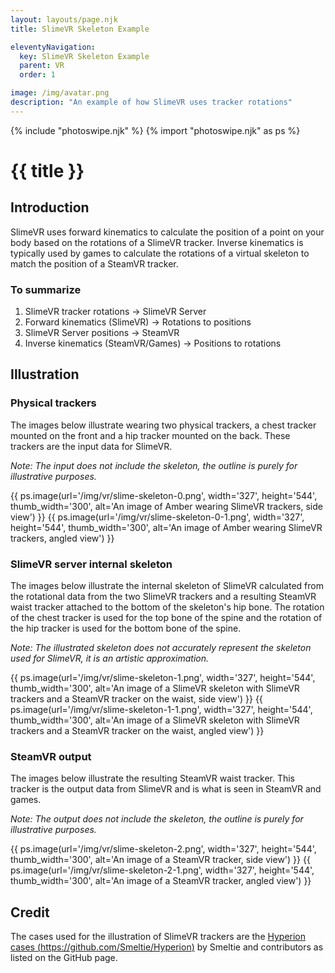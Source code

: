 ```yaml
---
layout: layouts/page.njk
title: SlimeVR Skeleton Example

eleventyNavigation:
  key: SlimeVR Skeleton Example
  parent: VR
  order: 1

image: /img/avatar.png
description: "An example of how SlimeVR uses tracker rotations"
---
```

{% include "photoswipe.njk" %}
{% import "photoswipe.njk" as ps %}

# {{ title }}

## Introduction

SlimeVR uses forward kinematics to calculate the position of a point on your body based on the rotations of a SlimeVR tracker. Inverse kinematics is typically used by games to calculate the rotations of a virtual skeleton to match the position of a SteamVR tracker.

### To summarize

1. SlimeVR tracker rotations -> SlimeVR Server
2. Forward kinematics (SlimeVR) -> Rotations to positions
3. SlimeVR Server positions -> SteamVR
4. Inverse kinematics (SteamVR/Games) -> Positions to rotations

## Illustration

### Physical trackers

The images below illustrate wearing two physical trackers, a chest tracker mounted on the front and a hip tracker mounted on the back. These trackers are the input data for SlimeVR.

_Note: The input does not include the skeleton, the outline is purely for illustrative purposes._

<div class="pswp-gallery is-flex is-gap-1">
{{ ps.image(url='/img/vr/slime-skeleton-0.png', width='327', height='544', thumb_width='300', alt='An image of Amber wearing SlimeVR trackers, side view') }}
{{ ps.image(url='/img/vr/slime-skeleton-0-1.png', width='327', height='544', thumb_width='300', alt='An image of Amber wearing SlimeVR trackers, angled view') }}
</div>

### SlimeVR server internal skeleton

The images below illustrate the internal skeleton of SlimeVR calculated from the rotational data from the two SlimeVR trackers and a resulting SteamVR waist tracker attached to the bottom of the skeleton's hip bone. The rotation of the chest tracker is used for the top bone of the spine and the rotation of the hip tracker is used for the bottom bone of the spine.

_Note: The illustrated skeleton does not accurately represent the skeleton used for SlimeVR, it is an artistic approximation._

<div class="pswp-gallery is-flex is-gap-1">
{{ ps.image(url='/img/vr/slime-skeleton-1.png', width='327', height='544', thumb_width='300', alt='An image of a SlimeVR skeleton with SlimeVR trackers and a SteamVR tracker on the waist, side view') }}
{{ ps.image(url='/img/vr/slime-skeleton-1-1.png', width='327', height='544', thumb_width='300', alt='An image of a SlimeVR skeleton with SlimeVR trackers and a SteamVR tracker on the waist, angled view') }}
</div>

### SteamVR output

The images below illustrate the resulting SteamVR waist tracker. This tracker is the output data from SlimeVR and is what is seen in SteamVR and games.

_Note: The output does not include the skeleton, the outline is purely for illustrative purposes._

<div class="pswp-gallery is-flex is-gap-1">
{{ ps.image(url='/img/vr/slime-skeleton-2.png', width='327', height='544', thumb_width='300', alt='An image of a SteamVR tracker, side view') }}
{{ ps.image(url='/img/vr/slime-skeleton-2-1.png', width='327', height='544', thumb_width='300', alt='An image of a SteamVR tracker, angled view') }}
</div>

## Credit

The cases used for the illustration of SlimeVR trackers are the [Hyperion cases (https://github.com/Smeltie/Hyperion)](https://github.com/Smeltie/Hyperion "Hyperion case GitHub page") by Smeltie and contributors as listed on the GitHub page.
